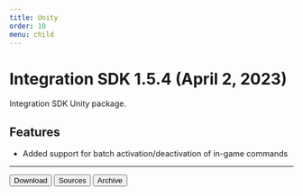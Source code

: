 ```yaml
---
title: Unity
order: 10
menu: child
---
```


# Integration SDK 1.5.4 (April 2, 2023)

Integration SDK Unity package.

## Features
- Added support for batch activation/deactivation of in-game commands

<hr>
<button onclick="window.open('https://github.com/arvi-vr/unity-integration/releases/download/1.5.4/Integration.SDK.1.5.4.unitypackage')" type="button" class="btn btn-dark btn-lg">Download</button>
<button onclick="window.open('https://github.com/arvi-vr/unity-integration')" type="button" class="btn btn-dark btn-lg">Sources</button>
<button onclick="window.open('https://github.com/arvi-vr/unity-integration/releases')" type="button" class="btn btn-dark btn-lg">Archive</button>
